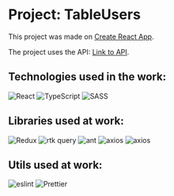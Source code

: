 # Project: TableUsers

This project was made on [Create React App](https://github.com/facebook/create-react-app).

The project uses the API: [Link to API](https://byshlata-user-s-server.vercel.app/).

## Technologies used in the work:
<span>
<img src="https://img.shields.io/badge/React-20232A?style=for-the-badge&logo=react&logoColor=61DAFB" alt="React"  style="max-width:100%;">
<img src="https://img.shields.io/badge/TypeScript-20232A?style=for-the-badge&logo=typescript&logoColor=007ACC" alt="TypeScript"  style="max-width:100%;">
<img src="https://img.shields.io/badge/SASS-20232A?style=for-the-badge&logo=sass&logoColor=1572B6" alt="SASS"  style="max-width:100%;"> 

## Libraries used at work:

<img src="https://img.shields.io/badge/Redux Toolkit-20232A?style=for-the-badge&logo=redux&logoColor=764ABC" alt="Redux"  style="max-width:100%;">

<img src="https://img.shields.io/badge/rtk query-20232A?style=for-the-badge&logo=rtkQuery&logoColor=CA4245" alt="rtk query"  style="max-width:100%;"> 

<img src="https://img.shields.io/badge/ant design-20232A?style=for-the-badge&logo=mui&logoColor=1572B6" alt="ant"  style="max-width:100%;"> 

<img src="https://img.shields.io/badge/axios-20232A?style=for-the-badge&logo=axios&logoColor=CA4245" alt="axios"  style="max-width:100%;"> 

<img src="https://img.shields.io/badge/gh pages-20232A?style=for-the-badge&logo=gh-pages&logoColor=CA4245" alt="axios"  style="max-width:100%;"> 


## Utils used at work:

<img src="https://img.shields.io/badge/eslint-20232A?style=for-the-badge&logo=eslint&logoColor=4B32C3" alt="eslint"  style="max-width:100%;">
<img src="https://img.shields.io/badge/Prettier-20232A?style=for-the-badge&logo=Prettier&logoColor=F7B93E" alt="Prettier"  style="max-width:100%;">
</span>
